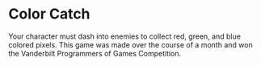 # Color Catch
Your character must dash into enemies to collect red, green, and blue colored pixels. 
This game was made over the course of a month and won the Vanderbilt Programmers of Games Competition. 
